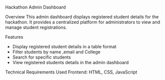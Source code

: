 Hackathon Admin Dashboard

Overview
This admin dashboard displays registered student details for the hackathon. It provides a centralized platform for administrators to view and manage student registrations.

Features
- Display registered student details in a table format
- Filter students by name ,email and College
- Search for specific students
- View registered students details in the admin dashboard 

Technical Requirements
Used Frontend: HTML, CSS, JavaScript
